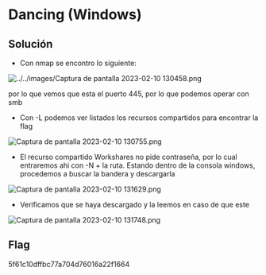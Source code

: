 # Dancing (Windows)

## Solución

- Con nmap se encontro lo siguiente:

![../../images/Captura de pantalla 2023-02-10 130458.png](Captura_de_pantalla_2023-02-10_130458.png)

por lo que vemos que esta el puerto 445, por lo que podemos operar con smb

- Con -L podemos ver listados los recursos compartidos para encontrar la flag

![Captura de pantalla 2023-02-10 130755.png](Captura_de_pantalla_2023-02-10_130755.png)

- El recurso compartido Workshares no pide contraseña, por lo cual entraremos ahi con -N + la ruta. Estando dentro de la consola windows, procedemos a buscar la bandera y descargarla

![Captura de pantalla 2023-02-10 131629.png](Captura_de_pantalla_2023-02-10_131629.png)

- Verificamos que se haya descargado y la leemos en caso de que este

![Captura de pantalla 2023-02-10 131748.png](Captura_de_pantalla_2023-02-10_131748.png)

## Flag

5f61c10dffbc77a704d76016a22f1664